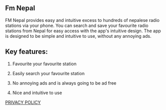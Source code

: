 ## Fm Nepal

FM Nepal provides easy and intuitive excess to hundreds of nepalese radio stations via your phone. You can search and save your favourite radio stations from Nepal for easy access with the app's intuitive design. The app is designed to be simple and intuitive to use, without any annoying ads.

## Key features:

1. Favourite your favourite station

2. Easily search your favourite station

3. No annoying ads and is always going to be ad free

4. Nice and intuitive to use


[PRIVACY POLICY](https://www.freeprivacypolicy.com/privacy/view/217fe79abc6c225488240820e17dccda)
